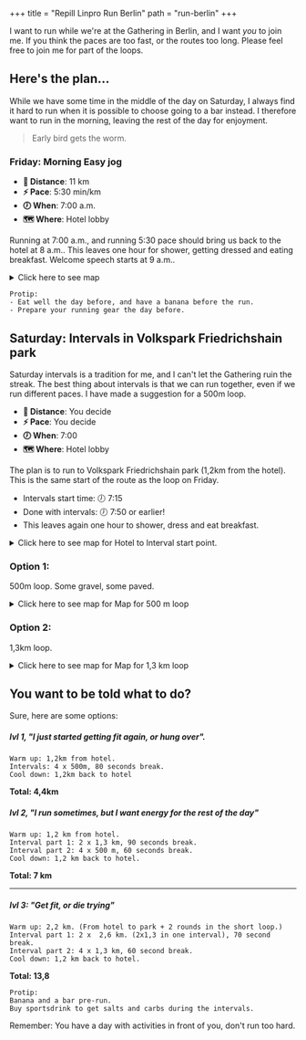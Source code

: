 +++
title = "Repill Linpro Run Berlin"
path = "run-berlin"
+++


I want to run while we're at the Gathering in Berlin, and I want *you* to join me. If you think the paces are too fast, or the routes too long. Please feel free to join me for part of the loops.

## Here's the plan...
While we have some time in the middle of the day on Saturday, I always find it hard to run when it is possible to choose going to a bar instead. I therefore want to run in the morning, leaving the rest of the day for enjoyment.

>Early bird gets the worm.

### Friday: Morning Easy jog

* **👟 Distance**: 11 km
* **⚡️ Pace**: 5:30 min/km
* **🕖️ When**: 7:00 a.m.
* **🗺️ Where**: Hotel lobby

Running at 7:00 a.m., and running 5:30 pace should bring us back to the hotel at 8 a.m.. This leaves one hour for shower, getting dressed and eating breakfast. Welcome speech starts at 9 a.m.. 

<details>
    <summary>Click here to see map</summary>
<div class="strava-embed-placeholder" data-embed-type="route" data-embed-id="3131596572066875968" data-units="metric" data-full-width="true"></div><script src="https://strava-embeds.com/embed.js"></script>
</details>

```
Protip:
- Eat well the day before, and have a banana before the run.
- Prepare your running gear the day before.
```

## Saturday: Intervals in Volkspark Friedrichshain park

Saturday intervals is a tradition for me, and I can't let the Gathering ruin the streak. The best thing about intervals is that we can run together, even if we run different paces. I have made a suggestion for a 500m loop.

* **👟 Distance**: You decide
* **⚡️ Pace**: You decide 
* **🕖️ When**: 7:00
* **🗺️ Where**: Hotel lobby

The plan is to run to Volkspark Friedrichshain park (1,2km from the hotel). This is the same start of the route as the loop on Friday.

* Intervals start time: 🕖️ 7:15
* Done with intervals: 🕖️ 7:50 or earlier!
* This leaves again one hour to shower, dress and eat breakfast.

<details>
    <summary>Click here to see map for Hotel to Interval start point.</summary>
<div class="strava-embed-placeholder" data-embed-type="route" data-embed-id="3131594414224144960" data-full-width="true"></div><script src="https://strava-embeds.com/embed.js"></script>
</details>

### Option 1:
500m loop. Some gravel, some paved.

<details>
    <summary>Click here to see map for Map for 500 m loop</summary>
<div class="strava-embed-placeholder" data-embed-type="route" data-embed-id="3133752551155802642" data-units="metric" data-full-width="true"></div><script src="https://strava-embeds.com/embed.js"></script>
</details>

### Option 2:
1,3km loop.

<details>
    <summary>Click here to see map for Map for 1,3 km loop</summary>
<div class="strava-embed-placeholder" data-embed-type="route" data-embed-id="3131595418442907154" data-units="metric" data-full-width="true"></div><script src="https://strava-embeds.com/embed.js"></script>
</details>

## You want to be told what to do?

Sure, here are some options:

##### lvl 1, "I just started getting fit again, or hung over".

```
Warm up: 1,2km from hotel.
Intervals: 4 x 500m, 80 seconds break.
Cool down: 1,2km back to hotel
```
**Total: 4,4km**

##### lvl 2, "I run sometimes, but I want energy for the rest of the day"

```
Warm up: 1,2 km from hotel.
Interval part 1: 2 x 1,3 km, 90 seconds break.
Interval part 2: 4 x 500 m, 60 seconds break.
Cool down: 1,2 km back to hotel.
```
**Total: 7 km**

---

##### lvl 3: "Get fit, or die trying"

```
Warm up: 2,2 km. (From hotel to park + 2 rounds in the short loop.)
Interval part 1: 2 x  2,6 km. (2x1,3 in one interval), 70 second break.
Interval part 2: 4 x 1,3 km, 60 second break.
Cool down: 1,2 km back to hotel.
```
**Total: 13,8**

```
Protip:
Banana and a bar pre-run.
Buy sportsdrink to get salts and carbs during the intervals.
```

Remember: You have a day with activities in front of you, don't run too hard.